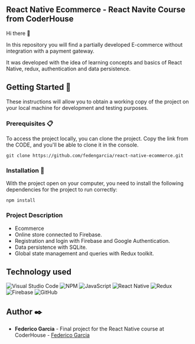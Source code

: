 ## React Native Ecommerce - React Navite Course from CoderHouse

Hi there 👋

In this repository you will find a partially developed E-commerce without integration with a payment gateway.

It was developed with the idea of learning concepts and basics of React Native, redux, authentication and data persistence.

## Getting Started 🚀

These instructions will allow you to obtain a working copy of the project on your local machine for development and testing purposes.

### Prerequisites 📋

To access the project locally, you can clone the project. Copy the link from the CODE, and you'll be able to clone it in the console.

```
git clone https://github.com/fedengarcia/react-native-ecommerce.git
```

### Installation 🔧

With the project open on your computer, you need to install the following dependencies for the project to run correctly:

```
npm install
```

### Project Description

- Ecommerce
- Online store connected to Firebase.
- Registration and login with Firebase and Google Authentication.
- Data persistence with SQLite.
- Global state management and queries with Redux toolkit.

## Technology used

![Visual Studio Code](https://img.shields.io/badge/Visual%20Studio%20Code-0078d7.svg?style=for-the-badge&logo=visual-studio-code&logoColor=white)
![NPM](https://img.shields.io/badge/NPM-%23CB3837.svg?style=for-the-badge&logo=npm&logoColor=white)
![JavaScript](https://img.shields.io/badge/javascript-%23323330.svg?style=for-the-badge&logo=javascript&logoColor=%23F7DF1E)
![React Native](https://img.shields.io/badge/react_native-%2320232a.svg?style=for-the-badge&logo=react&logoColor=%2361DAFB)
![Redux](https://img.shields.io/badge/redux-%23593d88.svg?style=for-the-badge&logo=redux&logoColor=white)
![Firebase](https://img.shields.io/badge/firebase-%23039BE5.svg?style=for-the-badge&logo=firebase)
![GitHub](https://img.shields.io/badge/github-%23121011.svg?style=for-the-badge&logo=github&logoColor=white)

## Author ✒️

- **Federico Garcia** - Final project for the React Native course at CoderHouse - [Federico Garcia](https://github.com/fedengarcia/)
